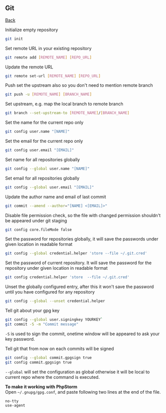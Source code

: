 ## Git

[Back][1]

Initialize empty repository  
```bash
git init
```  

Set remote URL in your existing repository  
```bash
git remote add [REMOTE_NAME] [REPO_URL]
```  

Update the remote URL  
```bash
git remote set-url [REMOTE_NAME] [REPO_URL]
```

Push set the upstream also so you don't need to mention remote branch  
```bash
git push -u [REMOTE_NAME] [BRANCH_NAME]  
```

Set upstream, e.g. map the local branch to remote branch  
```bash
git branch --set-upstream-to [REMOTE_NAME]/[BRANCH_NAME]  
```

Set the name for the current repo only  
```bash
git config user.name "[NAME]"  
```

Set the email for the current repo only  
```bash
git config user.email "[EMAIL]"
```  

Set name for all repositories globally  
```bash
git config --global user.name "[NAME]"
```

Set email for all repositories globally  
```bash
git config --global user.email "[EMAIL]"  
```

Update the author name and email of last commit  
```bash
git commit --amend --author="[NAME] <[EMAIL]>"
```

Disable file permission check, so the file with changed permission shouldn't be appeared under git staging  
```bash
git config core.fileMode false
```

Set the password for repositories globally, it will save the passwords under given location in readable format  
```bash
git config --global credential.helper 'store --file ~/.git.cred'
```

Set the password of current repository. It will save the password for the repository under given location in readable format  
```bash
git config credential.helper 'store  --file ~/.git.cred'
```

Unset the globally configured entry, after this it won't save the password until you have configured for any repository  
```bash
git config --global --unset credential.helper
```

Tell git about your gpg key
```bash
git config --global user.signingkey YOURKEY`  
git commit -S -m "Commit message"
```  
`-S` is used to sign the commit, onetime window will be appeared to ask your key password.  

Tell git that from now on each commits will be signed
```bash
git config --global commit.gpgsign true
git config commit.gpgsign true
```
`--global` will set the configuration as global otherwise it will be local to current repo where the command is executed.

**To make it working with PhpStorm**   
Open `~/.gnupg/gpg.conf`, and paste following two lines at the end of the file.
```bash
no-tty  
use-agent
```  

[1]: README.md